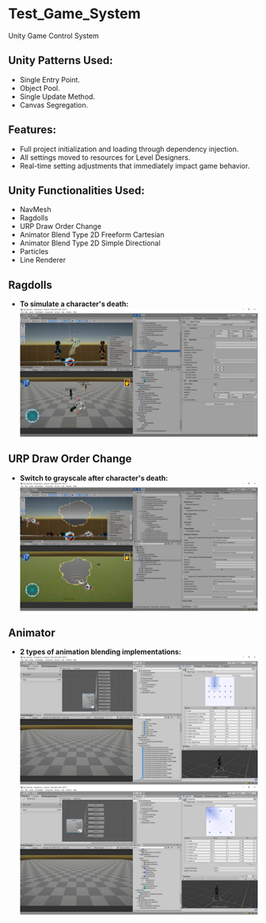# Test_Game_System
Unity Game Control System

## Unity Patterns Used:
- Single Entry Point.
- Object Pool.
- Single Update Method.
- Canvas Segregation.

## Features:
- Full project initialization and loading through dependency injection.
- All settings moved to resources for Level Designers.
- Real-time setting adjustments that immediately impact game behavior.

## Unity Functionalities Used:
- NavMesh
- Ragdolls
- URP Draw Order Change
- Animator Blend Type 2D Freeform Cartesian
- Animator Blend Type 2D Simple Directional
- Particles
- Line Renderer

## Ragdolls
- **To simulate a character's death:**
![Ragdolls](./Readme/Ragdolls.jpg)

## URP Draw Order Change
- **Switch to grayscale after character's death:**
![URP](./Readme/URP_Draw_Order_Change.jpg)

## Animator
- **2 types of animation blending implementations:**
![Animator](./Readme/Animator_Freeform_Cartesian.jpg)
![Animator](./Readme/Animator_Simple_Directional.jpg)


